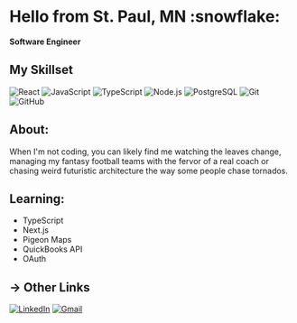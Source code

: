 <h1> Hello from St. Paul, MN :snowflake: </h1>

<b> Software Engineer </b>

##  My Skillset
![React](https://img.shields.io/badge/React-20232A?style=for-the-badge&logo=react&logoColor=61DAFB)
![JavaScript](https://img.shields.io/badge/JavaScript-F7DF1E?style=for-the-badge&logo=javascript&logoColor=20232A)
![TypeScript](https://img.shields.io/badge/TypeScript-F7DF1E?style=for-the-badge&logo=typescript&logoColor=20232A)
![Node.js](https://img.shields.io/badge/Node.js-339933?style=for-the-badge&logo=node.js&logoColor=20232A)
![PostgreSQL](https://img.shields.io/badge/PostgreSQL-4169E1?style=for-the-badge&logo=PostgreSQL&logoColor=20232A)
![Git](https://img.shields.io/badge/Git-F05032?style=for-the-badge&logo=Git&logoColor=20232A)
![GitHub](https://img.shields.io/badge/GitHub-181717?style=for-the-badge&logo=GitHub&logoColor=white)

<!-- [![Top Langs](https://github-readme-stats.vercel.app/api/top-langs/?username=sam-c-freeman&layout=compact&theme=merko&text_color=FFFFFF&icon_color=5DE200&border_color=0053FF)](https://github.com/sam-c-freeman) -->



## About:

When I'm not coding, you can likely find me watching the leaves change, managing my fantasy football teams with the fervor of a real coach or chasing weird futuristic architecture the way some people chase tornados.

## Learning:
* TypeScript
* Next.js
* Pigeon Maps
* QuickBooks API
* OAuth

## → Other Links
[![LinkedIn](https://img.shields.io/badge/LinkedIn-0077B5?style=for-the-badge&logo=linkedin&logoColor=white)](https://www.linkedin.com/in/sam-c-freeman/)
[![Gmail](https://img.shields.io/badge/Gmail-D14836?style=for-the-badge&logo=gmail&logoColor=white)](mailto:samcfreeman888@gmail.com)
